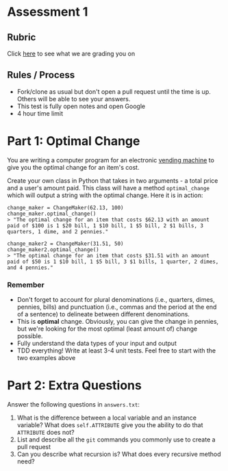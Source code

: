 # Assessment 1

## Rubric
Click [here](https://docs.google.com/spreadsheets/d/1zU9ZkwPn5aWxIuC7NJrxr7fBNvUwjQYFm6hZje-_cZE/edit#gid=0) to see what we are grading you on

## Rules / Process
* Fork/clone as usual but don't open a pull request until the time is up. Others will be able to see your answers.
* This test is fully open notes and open Google
* 4 hour time limit

# Part 1: Optimal Change
You are writing a computer program for an electronic [vending machine](http://4827-presscdn.pagely.netdna-cdn.com/wp-content/uploads/2011/09/iPad-Vending-Machine.jpg) to give you the optimal change for an item's cost.

Create your own class in Python that takes in two arguments - a total price and a user's amount paid. This class will have a method `optimal_change` which will output a string with the optimal change. Here it is in action:

```
change_maker = ChangeMaker(62.13, 100)
change_maker.optimal_change()
> "The optimal change for an item that costs $62.13 with an amount paid of $100 is 1 $20 bill, 1 $10 bill, 1 $5 bill, 2 $1 bills, 3 quarters, 1 dime, and 2 pennies."

change_maker2 = ChangeMaker(31.51, 50)
change_maker2.optimal_change()
> "The optimal change for an item that costs $31.51 with an amount paid of $50 is 1 $10 bill, 1 $5 bill, 3 $1 bills, 1 quarter, 2 dimes, and 4 pennies."
```

### Remember
- Don't forget to account for plural denominations (i.e., quarters, dimes, pennies, bills) and punctuation (i.e., commas and the period at the end of a sentence) to delineate between different denominations.
- This is **optimal** change. Obviously, you can give the change in pennies, but we're looking for the most optimal (least amount of) change possible.
- Fully understand the data types of your input and output
- TDD everything! Write at least 3-4 unit tests. Feel free to start with the two examples above

# Part 2: Extra Questions
Answer the following questions in `answers.txt`:
1. What is the difference between a local variable and an instance variable? What does `self.ATTRIBUTE` give you the ability to do that `ATTRIBUTE` does not?
2. List and describe all the `git` commands you commonly use to create a pull request
3. Can you describe what recursion is? What does every recursive method need?
